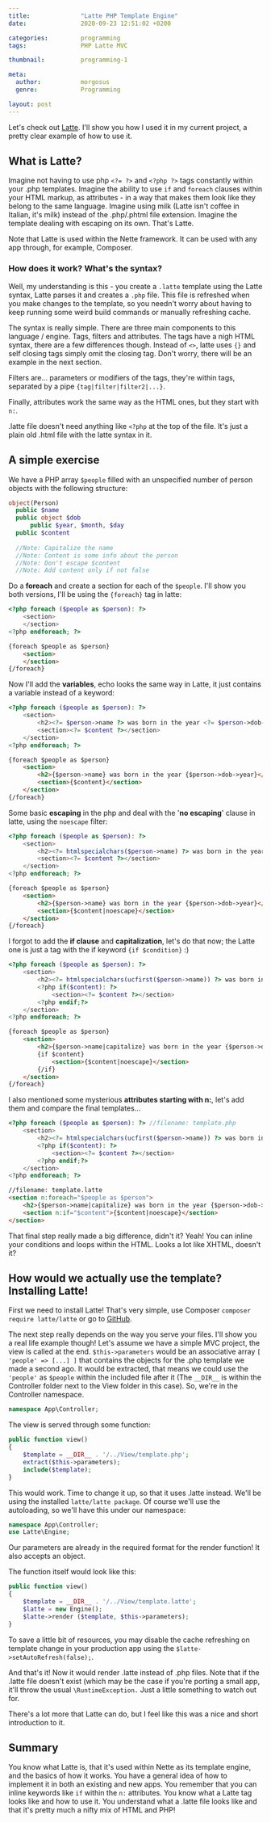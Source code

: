 ```yaml
---
title:              "Latte PHP Template Engine"
date:               2020-09-23 12:51:02 +0200

categories:         programming
tags:               PHP Latte MVC

thumbnail:          programming-1

meta:
  author:           morgosus
  genre:            Programming

layout: post
---
```

Let's check out [Latte](https://latte.nette.org). I'll show you how I used it in my current project, a pretty clear example of how to use it.

## What is Latte?

Imagine not having to use php `<?= ?>` and `<?php ?>` tags constantly within your .php templates. Imagine the ability to use `if` and `foreach` clauses within your HTML markup, as attributes - in a way that makes them look like they belong to the same language. Imagine using milk (Latte isn't coffee in Italian, it's milk) instead of the .php/.phtml file extension. Imagine the template dealing with escaping on its own. That's Latte.

Note that Latte is used within the Nette framework. It can be used with any app through, for example, Composer.

### How does it work? What's the syntax?

Well, my understanding is this - you create a `.latte` template using the Latte syntax, Latte parses it and creates a `.php` file. This file is refreshed when you make changes to the template, so you needn't worry about having to keep running some weird build commands or manually refreshing cache.

The syntax is really simple. There are three main components to this language / engine. Tags, filters and attributes. The tags have a nigh HTML syntax, there are a few differences though. Instead of `<>`, latte uses `{}` and self closing tags simply omit the closing tag. Don't worry, there will be an example in the next section.

Filters are... parameters or modifiers of the tags, they're within tags, separated by a pipe `{tag|filter|filter2|...}`.

Finally, attributes work the same way as the HTML ones, but they start with `n:`.

.latte file doesn't need anything like `<?php` at the top of the file. It's just a plain old .html file with the latte syntax in it.

## A simple exercise

We have a PHP array `$people` filled with an unspecified number of person objects with the following structure:

```php
object(Person)
  public $name
  public object $dob
      public $year, $month, $day
  public $content
  
  //Note: Capitalize the name
  //Note: Content is some info about the person
  //Note: Don't escape $content
  //Note: Add content only if not false
```

Do a **foreach** and create a section for each of the `$people`. I'll show you both versions, I'll be using the `{foreach}` tag in latte:

```php
<?php foreach ($people as $person): ?>
    <section>
    </section>
<?php endforeach; ?>
```

```html
{foreach $people as $person}
    <section>
    </section>
{/foreach}
```

Now I'll add the **variables**, echo looks the same way in Latte,  it just contains a variable instead of a keyword:

```php
<?php foreach ($people as $person): ?>
    <section>
        <h2><?= $person->name ?> was born in the year <?= $person->dob->year ?></h2>
        <section><?= $content ?></section>
    </section>
<?php endforeach; ?>
```

```html
{foreach $people as $person}
    <section>
        <h2>{$person->name} was born in the year {$person->dob->year}</h2>
        <section>{$content}</section>
    </section>
{/foreach}
```

Some basic **escaping** in the php and deal with the '**no escaping**' clause in latte, using the `noescape` filter:

```php
<?php foreach ($people as $person): ?>
    <section>
        <h2><?= htmlspecialchars($person->name) ?> was born in the year <?= htmlspecialchars($person->dob->year) ?></h2>
        <section><?= $content ?></section>
    </section>
<?php endforeach; ?>
```

```html
{foreach $people as $person}
    <section>
        <h2>{$person->name} was born in the year {$person->dob->year}</h2>
        <section>{$content|noescape}</section>
    </section>
{/foreach}
```

I forgot to add the **if clause** and **capitalization**, let's do that now; the Latte one is just a tag with the if keyword `{if $condition}`  :)

```php
<?php foreach ($people as $person): ?>
    <section>
        <h2><?= htmlspecialchars(ucfirst($person->name)) ?> was born in the year <?= htmlspecialchars($person->dob->year) ?></h2>
        <?php if($content): ?>
            <section><?= $content ?></section>
        <?php endif;?>
    </section>
<?php endforeach; ?>
```

```html
{foreach $people as $person}
    <section>
        <h2>{$person->name|capitalize} was born in the year {$person->dob->year}</h2>
        {if $content}
            <section>{$content|noescape}</section>
        {/if}
    </section>
{/foreach}
```

I also mentioned some mysterious **attributes starting with n:**, let's add them and compare the final templates...

```php
<?php foreach ($people as $person): ?> //filename: template.php
    <section>
        <h2><?= htmlspecialchars(ucfirst($person->name)) ?> was born in the year <?= htmlspecialchars($person->dob->year) ?></h2>
        <?php if($content): ?>
            <section><?= $content ?></section>
        <?php endif;?>
    </section>
<?php endforeach; ?>
```

```html
//filename: template.latte
<section n:foreach="$people as $person">
    <h2>{$person->name|capitalize} was born in the year {$person->dob->year}</h2>
    <section n:if="$content">{$content|noescape}</section>
</section>
```

That final step really made a big difference, didn't it? Yeah! You can inline your conditions and loops within the HTML. Looks a lot like XHTML, doesn't it?

## How would we actually use the template? Installing Latte!

First we need to install Latte! That's very simple, use Composer `composer require latte/latte` or go to [GitHub](https://github.com/nette/latte/releases).

The next step really depends on the way you serve your files. I'll show you a real life example  though! Let's assume we have a simple MVC project, the view is called at the end. `$this->parameters` would be an associative array `[ 'people' => [...] ]` that contains the objects for the .php template we made a second ago. It would be extracted, that means we could use the `'people'` as `$people` within the included file after it (The `__DIR__` is within the Controller folder next to the View folder in this case). So, we're in the Controller namespace.

```php
namespace App\Controller;
```

The view is served through some function:

```php
public function view()
{
    $template = __DIR__ . '/../View/template.php';
    extract($this->parameters);
    include($template);
}
```

This would work. Time to change it up, so that it uses .latte instead. We'll be using the installed `latte/latte package`. Of course we'll use the autoloading, so we'll have this under our namespace:

```php
namespace App\Controller;
use Latte\Engine;
```

Our parameters are already in the required format for the render function! It also accepts an object.

The function itself would look like this:

```php
public function view()
{
    $template = __DIR__ . '/../View/template.latte';
    $latte = new Engine();
    $latte->render ($template, $this->parameters);
}
```

To save a little bit of resources, you may disable the cache refreshing on template change in your production app using the `$latte->setAutoRefresh(false);`.

And that's it! Now it would render .latte instead of .php files. Note that if the .latte file doesn't exist (which may be the case if you're porting a small app, it'll throw the usual `\RuntimeException.` Just a little something to watch out for.

There's a lot more that Latte can do, but I feel like this was a nice and short introduction to it.

## Summary

You know what Latte is, that it's used within Nette as its template engine, and the basics of how it works. You have a general idea of how to implement it in both an existing and new apps. You remember that you can inline keywords like `if` within the `n:` attributes. You know what a Latte tag looks like and how to use it. You understand what a .latte file looks like and that it's pretty much a nifty mix of HTML and PHP!